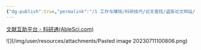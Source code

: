 ```yaml
---
{"dg-publish":true,"permalink":"/1 工作与赚钱/科研技巧/论文查找/盗版论文网站/","title":"盗版论文网站"}
---
```



[文献互助平台 - 科研通(AbleSci.com)](https://www.ablesci.com/)

![](/img/user/resources/attachments/Pasted image 20230711100806.png)